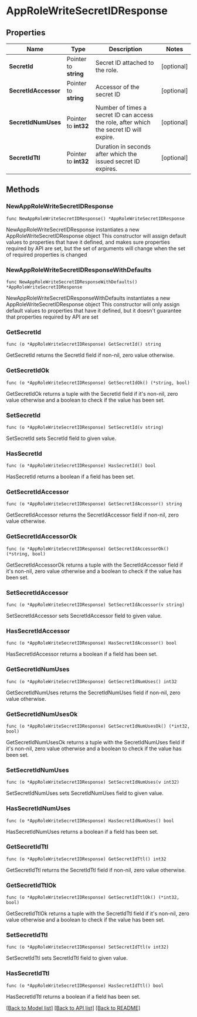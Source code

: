 # AppRoleWriteSecretIDResponse


## Properties

Name | Type | Description | Notes
------------ | ------------- | ------------- | -------------
**SecretId** | Pointer to **string** | Secret ID attached to the role. | [optional] 
**SecretIdAccessor** | Pointer to **string** | Accessor of the secret ID | [optional] 
**SecretIdNumUses** | Pointer to **int32** | Number of times a secret ID can access the role, after which the secret ID will expire. | [optional] 
**SecretIdTtl** | Pointer to **int32** | Duration in seconds after which the issued secret ID expires. | [optional] 



## Methods


### NewAppRoleWriteSecretIDResponse

`func NewAppRoleWriteSecretIDResponse() *AppRoleWriteSecretIDResponse`

NewAppRoleWriteSecretIDResponse instantiates a new AppRoleWriteSecretIDResponse object
This constructor will assign default values to properties that have it defined,
and makes sure properties required by API are set, but the set of arguments
will change when the set of required properties is changed

### NewAppRoleWriteSecretIDResponseWithDefaults

`func NewAppRoleWriteSecretIDResponseWithDefaults() *AppRoleWriteSecretIDResponse`

NewAppRoleWriteSecretIDResponseWithDefaults instantiates a new AppRoleWriteSecretIDResponse object
This constructor will only assign default values to properties that have it defined,
but it doesn't guarantee that properties required by API are set


### GetSecretId

`func (o *AppRoleWriteSecretIDResponse) GetSecretId() string`

GetSecretId returns the SecretId field if non-nil, zero value otherwise.

### GetSecretIdOk

`func (o *AppRoleWriteSecretIDResponse) GetSecretIdOk() (*string, bool)`

GetSecretIdOk returns a tuple with the SecretId field if it's non-nil, zero value otherwise
and a boolean to check if the value has been set.

### SetSecretId

`func (o *AppRoleWriteSecretIDResponse) SetSecretId(v string)`

SetSecretId sets SecretId field to given value.


### HasSecretId

`func (o *AppRoleWriteSecretIDResponse) HasSecretId() bool`

HasSecretId returns a boolean if a field has been set.




### GetSecretIdAccessor

`func (o *AppRoleWriteSecretIDResponse) GetSecretIdAccessor() string`

GetSecretIdAccessor returns the SecretIdAccessor field if non-nil, zero value otherwise.

### GetSecretIdAccessorOk

`func (o *AppRoleWriteSecretIDResponse) GetSecretIdAccessorOk() (*string, bool)`

GetSecretIdAccessorOk returns a tuple with the SecretIdAccessor field if it's non-nil, zero value otherwise
and a boolean to check if the value has been set.

### SetSecretIdAccessor

`func (o *AppRoleWriteSecretIDResponse) SetSecretIdAccessor(v string)`

SetSecretIdAccessor sets SecretIdAccessor field to given value.


### HasSecretIdAccessor

`func (o *AppRoleWriteSecretIDResponse) HasSecretIdAccessor() bool`

HasSecretIdAccessor returns a boolean if a field has been set.




### GetSecretIdNumUses

`func (o *AppRoleWriteSecretIDResponse) GetSecretIdNumUses() int32`

GetSecretIdNumUses returns the SecretIdNumUses field if non-nil, zero value otherwise.

### GetSecretIdNumUsesOk

`func (o *AppRoleWriteSecretIDResponse) GetSecretIdNumUsesOk() (*int32, bool)`

GetSecretIdNumUsesOk returns a tuple with the SecretIdNumUses field if it's non-nil, zero value otherwise
and a boolean to check if the value has been set.

### SetSecretIdNumUses

`func (o *AppRoleWriteSecretIDResponse) SetSecretIdNumUses(v int32)`

SetSecretIdNumUses sets SecretIdNumUses field to given value.


### HasSecretIdNumUses

`func (o *AppRoleWriteSecretIDResponse) HasSecretIdNumUses() bool`

HasSecretIdNumUses returns a boolean if a field has been set.




### GetSecretIdTtl

`func (o *AppRoleWriteSecretIDResponse) GetSecretIdTtl() int32`

GetSecretIdTtl returns the SecretIdTtl field if non-nil, zero value otherwise.

### GetSecretIdTtlOk

`func (o *AppRoleWriteSecretIDResponse) GetSecretIdTtlOk() (*int32, bool)`

GetSecretIdTtlOk returns a tuple with the SecretIdTtl field if it's non-nil, zero value otherwise
and a boolean to check if the value has been set.

### SetSecretIdTtl

`func (o *AppRoleWriteSecretIDResponse) SetSecretIdTtl(v int32)`

SetSecretIdTtl sets SecretIdTtl field to given value.


### HasSecretIdTtl

`func (o *AppRoleWriteSecretIDResponse) HasSecretIdTtl() bool`

HasSecretIdTtl returns a boolean if a field has been set.









[[Back to Model list]](../README.md#documentation-for-models) [[Back to API list]](../README.md#documentation-for-api-endpoints) [[Back to README]](../README.md)


